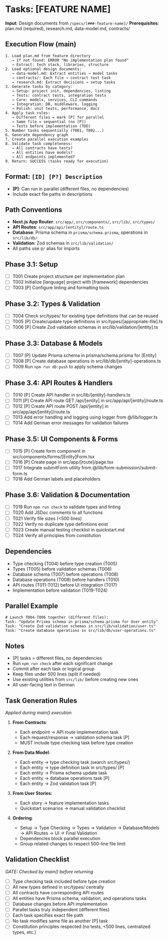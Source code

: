# Tasks: [FEATURE NAME]

**Input**: Design documents from `/specs/[###-feature-name]/`
**Prerequisites**: plan.md (required), research.md, data-model.md, contracts/

## Execution Flow (main)
```
1. Load plan.md from feature directory
   → If not found: ERROR "No implementation plan found"
   → Extract: tech stack, libraries, structure
2. Load optional design documents:
   → data-model.md: Extract entities → model tasks
   → contracts/: Each file → contract test task
   → research.md: Extract decisions → setup tasks
3. Generate tasks by category:
   → Setup: project init, dependencies, linting
   → Tests: contract tests, integration tests
   → Core: models, services, CLI commands
   → Integration: DB, middleware, logging
   → Polish: unit tests, performance, docs
4. Apply task rules:
   → Different files = mark [P] for parallel
   → Same file = sequential (no [P])
   → Tests before implementation (TDD)
5. Number tasks sequentially (T001, T002...)
6. Generate dependency graph
7. Create parallel execution examples
8. Validate task completeness:
   → All contracts have tests?
   → All entities have models?
   → All endpoints implemented?
9. Return: SUCCESS (tasks ready for execution)
```

## Format: `[ID] [P?] Description`
- **[P]**: Can run in parallel (different files, no dependencies)
- Include exact file paths in descriptions

## Path Conventions
- **Next.js App Router**: `src/app/`, `src/components/`, `src/lib/`, `src/types/`
- **API Routes**: `src/app/api/[entity]/route.ts`
- **Database**: Prisma schema in `prisma/schema.prisma`, operations in `src/lib/db/`
- **Validation**: Zod schemas in `src/lib/validation/`
- All paths use `@/` alias for imports

## Phase 3.1: Setup
- [ ] T001 Create project structure per implementation plan
- [ ] T002 Initialize [language] project with [framework] dependencies
- [ ] T003 [P] Configure linting and formatting tools

## Phase 3.2: Types & Validation
- [ ] T004 Check src/types/ for existing type definitions that can be reused
- [ ] T005 [P] Create/update type definitions in src/types/[appropriate-file].ts
- [ ] T006 [P] Create Zod validation schemas in src/lib/validation/[entity].ts

## Phase 3.3: Database & Models
- [ ] T007 [P] Update Prisma schema in prisma/schema.prisma for [Entity]
- [ ] T008 [P] Create database operations in src/lib/db/[entity]-operations.ts
- [ ] T009 Run `npm run db:push` to apply schema changes

## Phase 3.4: API Routes & Handlers
- [ ] T010 [P] Create API handler in src/lib/[entity]-handlers.ts
- [ ] T011 [P] Create API route GET /api/[entity] in src/app/api/[entity]/route.ts
- [ ] T012 [P] Create API route POST /api/[entity] in src/app/api/[entity]/route.ts
- [ ] T013 Add error handling and logging using logger from @/lib/logger.ts
- [ ] T014 Add German error messages for validation failures

## Phase 3.5: UI Components & Forms
- [ ] T015 [P] Create form component in src/components/forms/[Entity]Form.tsx
- [ ] T016 [P] Create page in src/app/[route]/page.tsx
- [ ] T017 Integrate submitForm utility from @/lib/form-submission/submit-form.ts
- [ ] T018 Add German labels and placeholders

## Phase 3.6: Validation & Documentation
- [ ] T019 Run `npm run check` to validate types and linting
- [ ] T020 Add JSDoc comments to all functions
- [ ] T021 Verify file sizes (<500 lines)
- [ ] T022 Verify no duplicate type definitions exist
- [ ] T023 Create manual testing checklist in quickstart.md
- [ ] T024 Verify all principles from constitution

## Dependencies
- Type checking (T004) before type creation (T005)
- Types (T005) before validation schemas (T006)
- Database schema (T007) before operations (T008)
- Database operations (T008) before handlers (T010)
- API routes (T011-T012) before UI integration (T017)
- Implementation before validation (T019-T024)

## Parallel Example
```
# Launch T004-T006 together (different files):
Task: "Update Prisma schema in prisma/schema.prisma for User entity"
Task: "Create Zod validation schemas in src/lib/validation/user.ts"
Task: "Create database operations in src/lib/db/user-operations.ts"
```

## Notes
- [P] tasks = different files, no dependencies
- Run `npm run check` after each significant change
- Commit after each task or logical group
- Keep files under 500 lines (split if needed)
- Use existing utilities from `src/lib/` before creating new ones
- All user-facing text in German

## Task Generation Rules
*Applied during main() execution*

1. **From Contracts**:
   - Each endpoint → API route implementation task
   - Each request/response → validation schema task [P]
   - MUST include type checking task before type creation

2. **From Data Model**:
   - Each entity → type checking task (search src/types/)
   - Each entity → type definition task in src/types/ [P]
   - Each entity → Prisma schema update task
   - Each entity → database operations task [P]
   - Each entity → Zod validation task [P]

3. **From User Stories**:
   - Each story → feature implementation tasks
   - Quickstart scenarios → manual validation checklist

4. **Ordering**:
   - Setup → Type Checking → Types → Validation → Database/Models → API Routes → UI → Final Validation
   - Dependencies block parallel execution
   - Group related changes to respect 500-line file limit

## Validation Checklist
*GATE: Checked by main() before returning*

- [ ] Type checking task included before type creation
- [ ] All new types defined in src/types/ centrally
- [ ] All contracts have corresponding API routes
- [ ] All entities have Prisma schema, validation, and operations tasks
- [ ] Database changes before API implementation
- [ ] Parallel tasks truly independent (different files)
- [ ] Each task specifies exact file path
- [ ] No task modifies same file as another [P] task
- [ ] Constitution principles respected (no tests, <500 lines, centralized types, etc.)